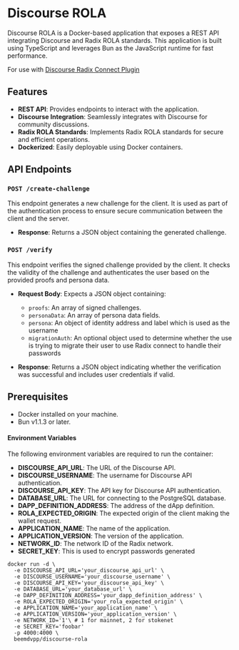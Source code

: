 # Discourse ROLA

Discourse ROLA is a Docker-based application that exposes a REST API integrating Discourse and Radix ROLA standards. This application is built using TypeScript and leverages Bun as the JavaScript runtime for fast performance.

For use with [Discourse Radix Connect Plugin](https://github.com/beemdvp/discourse-radix-connect-plugin)

## Features

- **REST API**: Provides endpoints to interact with the application.
- **Discourse Integration**: Seamlessly integrates with Discourse for community discussions.
- **Radix ROLA Standards**: Implements Radix ROLA standards for secure and efficient operations.
- **Dockerized**: Easily deployable using Docker containers.

## API Endpoints

### `POST /create-challenge`

This endpoint generates a new challenge for the client. It is used as part of the authentication process to ensure secure communication between the client and the server.

- **Response**: Returns a JSON object containing the generated challenge.

### `POST /verify`

This endpoint verifies the signed challenge provided by the client. It checks the validity of the challenge and authenticates the user based on the provided proofs and persona data.

- **Request Body**: Expects a JSON object containing:
  - `proofs`: An array of signed challenges.
  - `personaData`: An array of persona data fields.
  - `persona`: An object of identity address and label which is used as the username
  - `migrationAuth`: An optional object used to determine whether the use is trying to migrate their user to use Radix connect to handle their passwords

- **Response**: Returns a JSON object indicating whether the verification was successful and includes user credentials if valid.

## Prerequisites

- Docker installed on your machine.
- Bun v1.1.3 or later.

#### Environment Variables

The following environment variables are required to run the container:

- **DISCOURSE_API_URL**: The URL of the Discourse API.
- **DISCOURSE_USERNAME**: The username for Discourse API authentication.
- **DISCOURSE_API_KEY**: The API key for Discourse API authentication.
- **DATABASE_URL**: The URL for connecting to the PostgreSQL database.
- **DAPP_DEFINITION_ADDRESS**: The address of the dApp definition.
- **ROLA_EXPECTED_ORIGIN**: The expected origin of the client making the wallet request.
- **APPLICATION_NAME**: The name of the application.
- **APPLICATION_VERSION**: The version of the application.
- **NETWORK_ID**: The network ID of the Radix network.
- **SECRET_KEY**: This is used to encrypt passwords generated

```
docker run -d \
  -e DISCOURSE_API_URL='your_discourse_api_url' \
  -e DISCOURSE_USERNAME='your_discourse_username' \
  -e DISCOURSE_API_KEY='your_discourse_api_key' \
  -e DATABASE_URL='your_database_url' \
  -e DAPP_DEFINITION_ADDRESS='your_dapp_definition_address' \
  -e ROLA_EXPECTED_ORIGIN='your_rola_expected_origin' \
  -e APPLICATION_NAME='your_application_name' \
  -e APPLICATION_VERSION='your_application_version' \
  -e NETWORK_ID='1'\ # 1 for mainnet, 2 for stokenet
  -e SECRET_KEY='foobar'
  -p 4000:4000 \
  beemdvpp/discourse-rola
```
